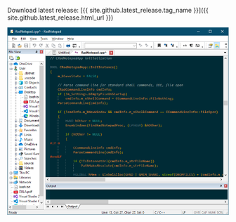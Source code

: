 Download latest release: [{{ site.github.latest_release.tag_name }}]({{ site.github.latest_release.html_url }})

![Screenshot](RadNotepad.png)
